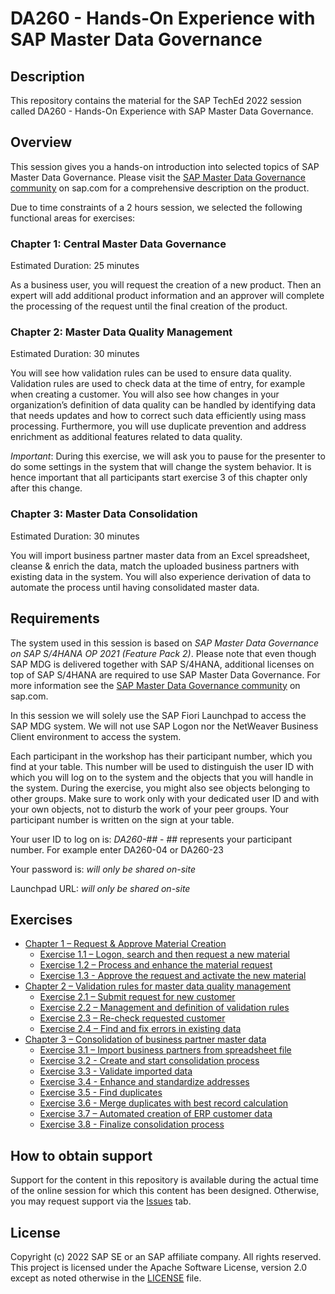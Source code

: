 # DA260 - Hands-On Experience with SAP Master Data Governance

## Description

This repository contains the material for the SAP TechEd 2022 session called DA260 - Hands-On Experience with SAP Master Data Governance.  

## Overview

This session gives you a hands-on introduction into selected topics of SAP Master Data Governance. Please visit the [SAP Master Data Governance community](https://www.sap.com/community/topics/master-data-governance.html) on sap.com for a comprehensive description on the product.

Due to time constraints of a 2 hours session, we selected the following functional areas for exercises:

### Chapter 1: Central Master Data Governance

Estimated Duration: 25 minutes

As a business user, you will request the creation of a new product. Then an expert will add additional product information and an approver will complete the processing of the request until the final creation of the product.

### Chapter 2: Master Data Quality Management

Estimated Duration: 30 minutes

You will see how validation rules can be used to ensure data quality. Validation rules are used to check data at the time of entry, for example when creating a customer. You will also see how changes in your organization’s definition of data quality can be handled by identifying data that needs updates and how to correct such data efficiently using mass processing. Furthermore, you will use duplicate prevention and address enrichment as additional features related to data quality.

_Important_: During this exercise, we will ask you to pause for the presenter to do some settings in the system that will change the system behavior. It is hence important that all participants start exercise 3 of this chapter only after this change.

### Chapter 3: Master Data Consolidation

Estimated Duration: 30 minutes

You will import business partner master data from an Excel spreadsheet, cleanse & enrich the data, match the uploaded business partners with existing data in the system. You will also experience derivation of data to automate the process until having consolidated master data.

## Requirements

The system used in this session is based on _SAP Master Data Governance on SAP S/4HANA OP 2021 (Feature Pack 2)_. Please note that even though SAP MDG is delivered together with SAP S/4HANA, additional licenses on top of SAP S/4HANA are required to use SAP Master Data Governance. For more information see the [SAP Master Data Governance community](https://www.sap.com/community/topics/master-data-governance.html) on sap.com.

In this session we will solely use the SAP Fiori Launchpad to access the SAP MDG system. We will not use SAP Logon nor the NetWeaver Business Client environment to access the system.

Each participant in the workshop has their participant number, which you find at your table. This number will be used to distinguish the user ID with which you will log on to the system and the objects that you will handle in the system. During the exercise, you might also see objects belonging to other groups. Make sure to work only with your dedicated user ID and with your own objects, not to disturb the work of your peer groups. Your participant number is written on the sign at your table.

Your user ID to log on is: _DA260-##_ - ## represents your participant number. For example enter DA260-04 or DA260-23

Your password is: _will only be shared on-site_

Launchpad URL: _will only be shared on-site_

## Exercises

- [Chapter 1 – Request & Approve Material Creation](exercises/ex1/)
  - [Exercise 1.1 – Logon, search and then request a new material](exercises/ex1#ex1.1)
  - [Exercise 1.2 – Process and enhance the material request](exercises/ex1#ex1.2)
  - [Exercise 1.3 - Approve the request and activate the new material](exercises/ex1#ex1.3)
- [Chapter 2 – Validation rules for master data quality management](exercises/ex2/)
  - [Exercise 2.1 – Submit request for new customer](exercises/ex2/)
  - [Exercise 2.2 – Management and definition of validation rules](exercises/ex2/)
  - [Exercise 2.3 – Re-check requested customer](exercises/ex2/)
  - [Exercise 2.4 – Find and fix errors in existing data](exercises/ex2/)
- [Chapter 3 – Consolidation of business partner master data](exercises/ex3/)
  - [Exercise 3.1 – Import business partners from spreadsheet file](exercises/ex3/)
  - [Exercise 3.2 - Create and start consolidation process](exercises/ex3/)
  - [Exercise 3.3 - Validate imported data](exercises/ex3/)
  - [Exercise 3.4 - Enhance and standardize addresses](exercises/ex3/)
  - [Exercise 3.5 - Find duplicates](exercises/ex3/)
  - [Exercise 3.6 - Merge duplicates with best record calculation](exercises/ex3/)
  - [Exercise 3.7 – Automated creation of ERP customer data](exercises/ex3/)
  - [Exercise 3.8 - Finalize consolidation process](exercises/ex3/)

## How to obtain support

Support for the content in this repository is available during the actual time of the online session for which this content has been designed. Otherwise, you may request support via the [Issues](../../issues) tab.

## License

Copyright (c) 2022 SAP SE or an SAP affiliate company. All rights reserved. This project is licensed under the Apache Software License, version 2.0 except as noted otherwise in the [LICENSE](LICENSES/Apache-2.0.txt) file.
